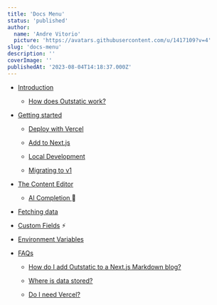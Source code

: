 ```yaml
---
title: 'Docs Menu'
status: 'published'
author:
  name: 'Andre Vitorio'
  picture: 'https://avatars.githubusercontent.com/u/1417109?v=4'
slug: 'docs-menu'
description: ''
coverImage: ''
publishedAt: '2023-08-04T14:18:37.000Z'
---
```


- [Introduction](/docs/introduction)

  - [How does Outstatic work?](/docs/introduction#how-does-outstatic-work)

- [Getting started](/docs/getting-started)

  - [Deploy with Vercel](/docs/getting-started#deploy-with-vercel)

  - [Add to Next.js](/docs/getting-started#adding-outstatic-to-a-nextjs-website)

  - [Local Development](/docs/local-development)

  - [Migrating to v1](/docs/migrating-to-v1)

- [The Content Editor](/docs/the-content-editor)

  - [AI Completion ](/docs/the-content-editor#ai-completion)🤖

- [Fetching data](/docs/fetching-data)

- [Custom Fields](/docs/custom-fields) ⚡︎

- [Environment Variables](/docs/environment-variables)

- [FAQs](/docs/faqs)

  - [How do I add Outstatic to a Next.js Markdown blog?](/docs/faqs#i-already-have-a-nextjs-markdown-blog-how-do-i-start-using-outstatic)

  - [Where is data stored?](/docs/faqs#where-is-the-data-stored)

  - [Do I need Vercel?](/docs/faqs#can-i-host-my-outstatic-website-on-a-provider-other-than-vercel)